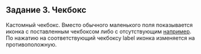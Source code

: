 ## Задание 3. Чекбокс

Кастомный чекбокс. Вместо обычного маленького поля показывается иконка с поставленным чекбоксом либо с отсутствующим [например](assets/icon/checkbox.png).
По нажатию на соответствующий чекбоксу label иконка изменяется на противоположную.
